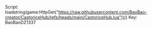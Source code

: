 Script: loadstring(game:HttpGet("https://raw.githubusercontent.com/BaoBao-creator/CastoriceHub/refs/heads/main/CastoriceHub.lua"))()
Key: BaoBaoDZ1337
